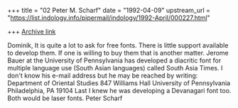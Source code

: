 +++
title = "02 Peter M. Scharf"
date = "1992-04-09"
upstream_url = "https://list.indology.info/pipermail/indology/1992-April/000227.html"

+++
[Archive link](https://list.indology.info/pipermail/indology/1992-April/000227.html)


Dominik,
It is quite a lot to ask for free fonts.  There is little support
available to develop them.  If one is willing to buy them that is
another matter.
Jerome Bauer at the University of Pennsylvania has developed a
diacritic font for multiple language use (South Asian languages)
called South Asia Times.  I don't know his e-mail address but he
may be reached by writing:
         Department of Oriental Studies
         847 Williams Hall
         University of Pennsylvania
         Philadelphia, PA 19104
Last I knew he was developing a Devanagari font too.  Both would
be laser fonts.
Peter Scharf




